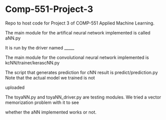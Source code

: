 # Comp-551-Project-3
Repo to host code for Project 3 of COMP-551 Applied Machine Learning.

The main module for the artifical neural network implemented is called aNN.py

It is run by the driver named _____

The main module for the convolutional neural network implemented is kcNN/trainer/kerascNN.py

The script that generates prediction for cNN result is predict/prediction.py Note that the actual model we trained is not 

uploaded 

The toyaNN.py and toyaNN_driver.py are testing modules. We tried a vector memorization problem with it to see

whether the aNN implemented works or not.
